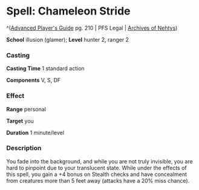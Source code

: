 # Spell: Chameleon Stride

^([Advanced Player's Guide][ss-chameleon-stride] pg. 210 | PFS Legal | [Archives of Nehtys][sn-chameleon-stride])

**School** illusion (glamer); **Level** hunter 2, ranger 2

### Casting

**Casting Time** 1 standard action

**Components** V, S, DF

### Effect

**Range** personal

**Target** you

**Duration** 1 minute/level

### Description

You fade into the background, and while you are not truly invisible, you are hard to pinpoint due to your translucent state. While under the effects of this spell, you gain a +4 bonus on Stealth checks and have concealment from creatures more than 5 feet away (attacks have a 20% miss chance).

[ss-chameleon-stride]: http://paizo.com/pathfinderRPG/v57
[sn-chameleon-stride]: http://www.archivesofnethys.com/SpellDisplay.aspx?ItemName=Chameleon%20Stride